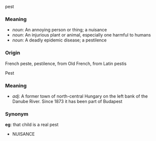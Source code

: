 pest
### Meaning
+ _noun_: An annoying person or thing; a nuisance
+ _noun_: An injurious plant or animal, especially one harmful to humans
+ _noun_: A deadly epidemic disease; a pestilence

### Origin

French peste, pestilence, from Old French, from Latin pestis

Pest
### Meaning
+ _adj_: A former town of north-central Hungary on the left bank of the Danube River. Since 1873 it has been part of Budapest

### Synonym

__eg__: that child is a real pest

+ NUISANCE


